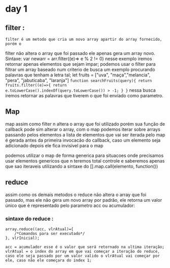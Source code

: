 # day 1 

## filter : 
	filter é um metodo que cria um novo array apartir do array fornecido, porém o
filter não altera o array que foi passado ele apenas gera um array novo.
 Sintaxe: 
   var newarr = arr.filter((e)=> e % 2 != 0)
 nesse exemplo iremos retornar apenas elementos que sejam impar; 
 podemos usar o filter para filtrar um array baseado num criterio de busca 
um exemplo procurando palavras que tenham a letra tal;
 let fruits = ["uva", "maça","melancia", "pera", "jabuticaba", "laranja"]
 `function searchFruits(query){
	return fruits.filter((e)=>{
		return e.toLowerCase().indexOf(query.toLowerCase()) > -1;
	}
}`
 nessa busca iremos retornar as palavras que tiverem o que foi enviado como 
 parametro.

## Map
  map assim como filter n altera o array que foi utilizado porém sua função 
de callback pode sim alterar o array, com o map podemos iterar sobre arrays
passando pelos elementos a lista de elementos que vai ser iterada pelo map é 
gerada antes da primeira invocacão do callback, caso um elemento seja adicionado depois ele fica invisivel para o map


podemos utilizar o map de forma generica para situacoes onde
precisamos usar elementos genericos que n teremos total controle 
e saberemos apenas que sao iteraveis 
utilizando a sintaxe do [].map.call(elemento, function())

## reduce

assim como os demais metodos o reduce não altera o array que foi passado, mas ele não gera um novo array por padrão, ele retorna um valor único que é representado pelo parametro acc ou acumulador: 

### sintaxe do reduce : 
	array.reduce((acc, vlrAtual)={
		/*Comandos para ser executado*/	
	}, vlrInicial); 
	
	acc = acumulador esse é o valor que será retornado na ultima iteração;
	vlrAtual = o index do array em que vai começar a iteração do reduce, caso ele seja passado por um valor valido o vlrAtual vai começar por ele, caso não ele começara do index 1;
	
	
	
